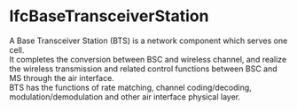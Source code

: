 IfcBaseTransceiverStation
=========================
A Base Transceiver Station (BTS) is a network component which serves one cell.  
It completes the conversion between BSC and wireless channel, and realize the
wireless transmission and related control functions between BSC and MS through
the air interface.  
BTS has the functions of rate matching, channel coding/decoding,
modulation/demodulation and other air interface physical layer.


